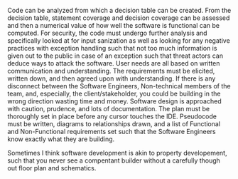 Code can be analyzed from which a decision table can be created.  From the decision table, statement coverage and decision coverage can be assessed and then a numerical value of how well the software is functional can be computed. 
For security, the code must undergo further analysis and specifically looked at for input sanization as well as looking for any negative practices with exception handling such that not too much information is given out to the public in case of an exception such that threat actors can deduce ways to attack the software. 
User needs are all based on written communication and understanding.  The requirements must be elicited, written down, and then agreed upon with understanding.  If there is any disconnect between the Software Engineers, Non-technical members of the team, and, especially, the client/stakeholder, you could be building in the wrong direction wasting time and money. 
Software design is approached with caution, prudence, and lots of documentation.  The plan must be thoroughly set in place before any cursor touches the IDE.  Pseudocode must be written, diagrams to relationships drawn, and a list of Functional and Non-Functional requirements set such that the Software Engineers know exactly what they are building.

Sometimes I think software development is akin to property developement, such that you never see a compentant builder without a carefully though out floor plan and schematics. 
